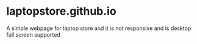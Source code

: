 # laptopstore.github.io
A simple webpage for laptop store and it is not responsive and is desktop full screen supported
